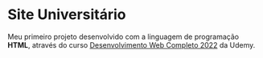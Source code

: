 # Site Universitário
Meu primeiro projeto desenvolvido com a linguagem de programação **HTML**, através do curso [Desenvolvimento Web Completo 2022](https://www.udemy.com/course/web-completo/) da Udemy.
